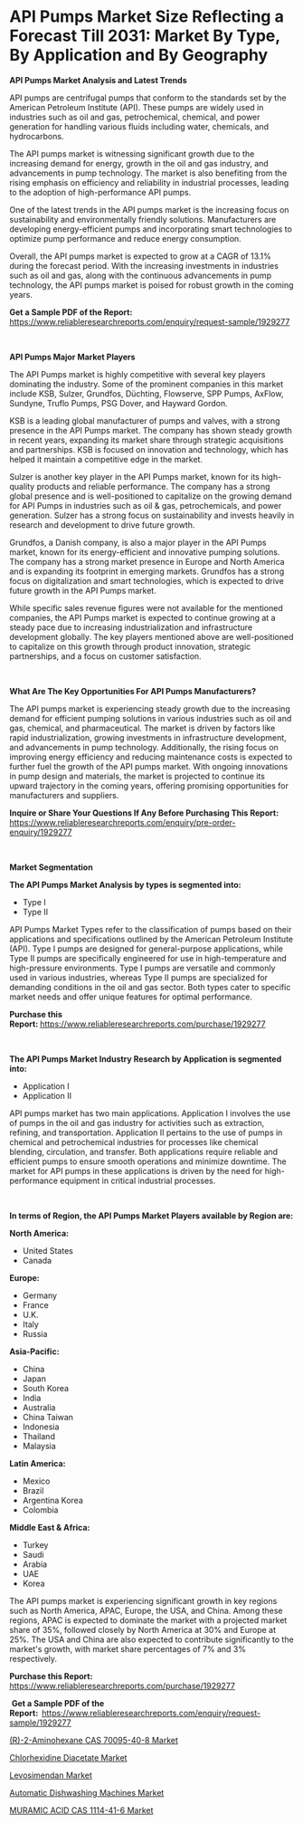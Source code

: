 <p><h1>API Pumps Market Size Reflecting a Forecast Till 2031: Market By Type, By Application and By Geography</h1></p><p><strong>API Pumps Market Analysis and Latest Trends</strong></p>
<p><p>API pumps are centrifugal pumps that conform to the standards set by the American Petroleum Institute (API). These pumps are widely used in industries such as oil and gas, petrochemical, chemical, and power generation for handling various fluids including water, chemicals, and hydrocarbons.</p><p>The API pumps market is witnessing significant growth due to the increasing demand for energy, growth in the oil and gas industry, and advancements in pump technology. The market is also benefiting from the rising emphasis on efficiency and reliability in industrial processes, leading to the adoption of high-performance API pumps.</p><p>One of the latest trends in the API pumps market is the increasing focus on sustainability and environmentally friendly solutions. Manufacturers are developing energy-efficient pumps and incorporating smart technologies to optimize pump performance and reduce energy consumption.</p><p>Overall, the API pumps market is expected to grow at a CAGR of 13.1% during the forecast period. With the increasing investments in industries such as oil and gas, along with the continuous advancements in pump technology, the API pumps market is poised for robust growth in the coming years.</p></p>
<p><strong>Get a Sample PDF of the Report:&nbsp;</strong> <a href="https://www.reliableresearchreports.com/enquiry/request-sample/1929277">https://www.reliableresearchreports.com/enquiry/request-sample/1929277</a></p>
<p>&nbsp;</p>
<p><strong>API Pumps Major Market Players</strong></p>
<p><p>The API Pumps market is highly competitive with several key players dominating the industry. Some of the prominent companies in this market include KSB, Sulzer, Grundfos, Düchting, Flowserve, SPP Pumps, AxFlow, Sundyne, Truflo Pumps, PSG Dover, and Hayward Gordon.</p><p>KSB is a leading global manufacturer of pumps and valves, with a strong presence in the API Pumps market. The company has shown steady growth in recent years, expanding its market share through strategic acquisitions and partnerships. KSB is focused on innovation and technology, which has helped it maintain a competitive edge in the market.</p><p>Sulzer is another key player in the API Pumps market, known for its high-quality products and reliable performance. The company has a strong global presence and is well-positioned to capitalize on the growing demand for API Pumps in industries such as oil & gas, petrochemicals, and power generation. Sulzer has a strong focus on sustainability and invests heavily in research and development to drive future growth.</p><p>Grundfos, a Danish company, is also a major player in the API Pumps market, known for its energy-efficient and innovative pumping solutions. The company has a strong market presence in Europe and North America and is expanding its footprint in emerging markets. Grundfos has a strong focus on digitalization and smart technologies, which is expected to drive future growth in the API Pumps market.</p><p>While specific sales revenue figures were not available for the mentioned companies, the API Pumps market is expected to continue growing at a steady pace due to increasing industrialization and infrastructure development globally. The key players mentioned above are well-positioned to capitalize on this growth through product innovation, strategic partnerships, and a focus on customer satisfaction.</p></p>
<p>&nbsp;</p>
<p><strong>What Are The Key Opportunities For API Pumps Manufacturers?</strong></p>
<p><p>The API pumps market is experiencing steady growth due to the increasing demand for efficient pumping solutions in various industries such as oil and gas, chemical, and pharmaceutical. The market is driven by factors like rapid industrialization, growing investments in infrastructure development, and advancements in pump technology. Additionally, the rising focus on improving energy efficiency and reducing maintenance costs is expected to further fuel the growth of the API pumps market. With ongoing innovations in pump design and materials, the market is projected to continue its upward trajectory in the coming years, offering promising opportunities for manufacturers and suppliers.</p></p>
<p><strong>Inquire or Share Your Questions If Any Before Purchasing This Report:</strong> <a href="https://www.reliableresearchreports.com/enquiry/pre-order-enquiry/1929277">https://www.reliableresearchreports.com/enquiry/pre-order-enquiry/1929277</a></p>
<p>&nbsp;</p>
<p><strong>Market Segmentation</strong></p>
<p><strong>The API Pumps Market Analysis by types is segmented into:</strong></p>
<p><ul><li>Type I</li><li>Type II</li></ul></p>
<p><p>API Pumps Market Types refer to the classification of pumps based on their applications and specifications outlined by the American Petroleum Institute (API). Type I pumps are designed for general-purpose applications, while Type II pumps are specifically engineered for use in high-temperature and high-pressure environments. Type I pumps are versatile and commonly used in various industries, whereas Type II pumps are specialized for demanding conditions in the oil and gas sector. Both types cater to specific market needs and offer unique features for optimal performance.</p></p>
<p><strong>Purchase this Report:&nbsp;</strong><a href="https://www.reliableresearchreports.com/purchase/1929277">https://www.reliableresearchreports.com/purchase/1929277</a></p>
<p>&nbsp;</p>
<p><strong>The API Pumps Market Industry Research by Application is segmented into:</strong></p>
<p><ul><li>Application I</li><li>Application II</li></ul></p>
<p><p>API pumps market has two main applications. Application I involves the use of pumps in the oil and gas industry for activities such as extraction, refining, and transportation. Application II pertains to the use of pumps in chemical and petrochemical industries for processes like chemical blending, circulation, and transfer. Both applications require reliable and efficient pumps to ensure smooth operations and minimize downtime. The market for API pumps in these applications is driven by the need for high-performance equipment in critical industrial processes.</p></p>
<p>&nbsp;</p>
<p><strong>In terms of Region, the API Pumps Market Players available by Region are:</strong></p>
<p>
    <p> <strong> North America: </strong>
        <ul>
            <li>United States</li>
            <li>Canada</li>
        </ul>
        </p> 
    <p> <strong> Europe: </strong>
        <ul>
            <li>Germany</li>
            <li>France</li>
            <li>U.K.</li>
            <li>Italy</li>
            <li>Russia</li>
        </ul>
        </p> 
    <p> <strong> Asia-Pacific: </strong>
        <ul>
            <li>China</li>
            <li>Japan</li>
            <li>South Korea</li>
            <li>India</li>
            <li>Australia</li>
            <li>China Taiwan</li>
            <li>Indonesia</li>
            <li>Thailand</li>
            <li>Malaysia</li>
        </ul>
        </p> 
    <p> <strong> Latin America: </strong>
        <ul>
            <li>Mexico</li>
            <li>Brazil</li>
            <li>Argentina Korea</li>
            <li>Colombia</li>
        </ul>
        </p> 
    <p> <strong> Middle East & Africa: </strong>
        <ul>
            <li>Turkey</li>
            <li>Saudi</li>
            <li>Arabia</li>
            <li>UAE</li>
            <li>Korea</li>
        </ul>
    </p>
    </p>
<p><p>The API pumps market is experiencing significant growth in key regions such as North America, APAC, Europe, the USA, and China. Among these regions, APAC is expected to dominate the market with a projected market share of 35%, followed closely by North America at 30% and Europe at 25%. The USA and China are also expected to contribute significantly to the market's growth, with market share percentages of 7% and 3% respectively.</p></p>
<p><strong>Purchase this Report: </strong><a href="https://www.reliableresearchreports.com/purchase/1929277">https://www.reliableresearchreports.com/purchase/1929277</a></p>
<p>&nbsp;<strong>Get a Sample PDF of the Report:&nbsp;&nbsp;</strong><a href="https://www.reliableresearchreports.com/enquiry/request-sample/1929277">https://www.reliableresearchreports.com/enquiry/request-sample/1929277</a></p>
<p><strong></strong></p>
<p><p><a href="https://carnation-joke-41f.notion.site/R-2-Aminohexane-CAS-70095-40-8-Market-Size-Market-Trends-and-Growth-Outlook-forecasted-for-period-029504f6eee04edf8f92bc5c66844978">(R)-2-Aminohexane CAS 70095-40-8 Market</a></p><p><a href="https://view.publitas.com/reportprime-1/chlorhexidine-diacetate-market-size-growth-outlook-from-2024-to-2031-projecting-at-markets-trends-analysis-by-application-regional-outlook-and-revenue/">Chlorhexidine Diacetate Market</a></p><p><a href="https://view.publitas.com/reportprime-1/levosimendan-market-dynamics-2024-2031-also-about-its-market-trends-projections-and-opportunities/">Levosimendan Market</a></p><p><a href="https://extreme-scabiosa-c81.notion.site/Automatic-Dishwashing-Machines-Market-Size-and-Growth-Market-Segmentation-Regional-and-Country-Bre-83c1e05a68f24d949532a87b46c0577a">Automatic Dishwashing Machines Market</a></p><p><a href="https://adventurous-uranium-ef9.notion.site/MURAMIC-ACID-CAS-1114-41-6-Market-Offers-Provide-Insightful-Data-for-the-Time-Period-from-2024-to-20-999e6818b0434d5f872fcf27c9d948db">MURAMIC ACID CAS 1114-41-6 Market</a></p></p>
